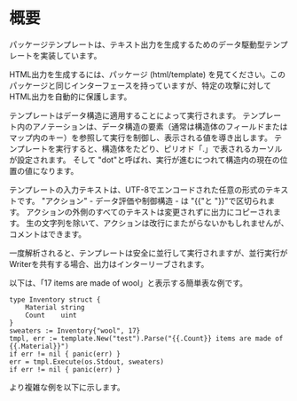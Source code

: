 # 概要

パッケージテンプレートは、テキスト出力を生成するためのデータ駆動型テンプレートを実装しています。

HTML出力を生成するには、パッケージ (html/template) を見てください。このパッケージと同じインターフェースを持っていますが、特定の攻撃に対してHTML出力を自動的に保護します。

テンプレートはデータ構造に適用することによって実行されます。 テンプレート内のアノテーションは、データ構造の要素（通常は構造体のフィールドまたはマップ内のキー）を参照して実行を制御し、表示される値を導き出します。 テンプレートを実行すると、構造体をたどり、ピリオド「.」で表されるカーソルが設定されます。 そして "dot"と呼ばれ、実行が進むにつれて構造内の現在の位置の値になります。

テンプレートの入力テキストは、UTF-8でエンコードされた任意の形式のテキストです。 "アクション"  - データ評価や制御構造 - は "{{"と "}}"で区切られます。 アクションの外側のすべてのテキストは変更されずに出力にコピーされます。 生の文字列を除いて、アクションは改行にまたがらないかもしれませんが、コメントはできます。

一度解析されると、テンプレートは安全に並行して実行されますが、並行実行がWriterを共有する場合、出力はインターリーブされます。

以下は、「17 items are made of wool」と表示する簡単表な例です。

```
type Inventory struct {
	Material string
	Count    uint
}
sweaters := Inventory{"wool", 17}
tmpl, err := template.New("test").Parse("{{.Count}} items are made of {{.Material}}")
if err != nil { panic(err) }
err = tmpl.Execute(os.Stdout, sweaters)
if err != nil { panic(err) }
```
より複雑な例を以下に示します。